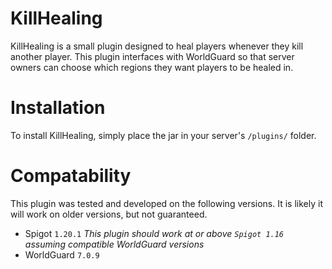 # KillHealing
KillHealing is a small plugin designed to heal players whenever they kill another player. 
This plugin interfaces with WorldGuard so that server owners can choose which regions they
want players to be healed in.

# Installation
To install KillHealing, simply place the jar in your server's `/plugins/` folder.

# Compatability
This plugin was tested and developed on the following versions. It is likely it will work on older versions, but not guaranteed.
- Spigot `1.20.1` *This plugin should work at or above `Spigot 1.16` assuming compatible WorldGuard versions*
- WorldGuard `7.0.9`
